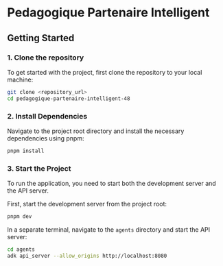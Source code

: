# Pedagogique Partenaire Intelligent

## Getting Started

### 1. Clone the repository

To get started with the project, first clone the repository to your local machine:

```bash
git clone <repository_url>
cd pedagogique-partenaire-intelligent-48
```

### 2. Install Dependencies

Navigate to the project root directory and install the necessary dependencies using pnpm:

```bash
pnpm install
```

### 3. Start the Project

To run the application, you need to start both the development server and the API server.

First, start the development server from the project root:

```bash
pnpm dev
```

In a separate terminal, navigate to the `agents` directory and start the API server:

```bash
cd agents
adk api_server --allow_origins http://localhost:8080
